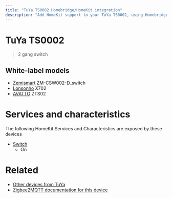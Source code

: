 ```yaml
---
title: "TuYa TS0002 Homebridge/HomeKit integration"
description: "Add HomeKit support to your TuYa TS0002, using Homebridge, Zigbee2MQTT and homebridge-z2m."
---
```

<!---
This file has been GENERATED using src/docgen/docgen.ts
DO NOT EDIT THIS FILE MANUALLY!
-->
# TuYa TS0002
> 2 gang switch


## White-label models
* [Zemismart](../index.md#zemismart) ZM-CSW002-D_switch
* [Lonsonho](../index.md#lonsonho) X702
* [AVATTO](../index.md#avatto) ZTS02

# Services and characteristics
The following HomeKit Services and Characteristics are exposed by
these devices

* [Switch](../../switch.md)
  * On


# Related
* [Other devices from TuYa](../index.md#tuya)
* [Zigbee2MQTT documentation for this device](https://www.zigbee2mqtt.io/devices/TS0002.html)